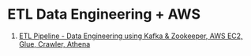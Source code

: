 
# ETL Data Engineering + AWS
1. [ETL Pipeline - Data Engineering using Kafka & Zookeeper, AWS EC2, Glue, Crawler, Athena](https://github.com/Kamalesh9483/Kafka_Zookeeper_AWSS3_AWSGlue_AWSAthena.git)
